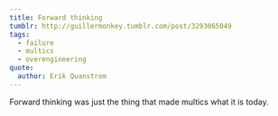 ```yaml
---
title: Forward thinking
tumblr: http://guillermonkey.tumblr.com/post/3293065049
tags:
  - failure
  - multics
  - overengineering
quote:
  author: Erik Quanstrom
---
```


Forward thinking was just the thing that made multics what it is today.

